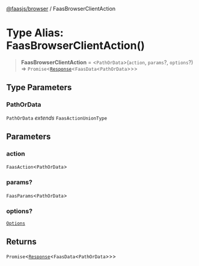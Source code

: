 [@faasjs/browser](../README.md) / FaasBrowserClientAction

# Type Alias: FaasBrowserClientAction()

> **FaasBrowserClientAction** = \<`PathOrData`\>(`action`, `params`?, `options`?) => `Promise`\<[`Response`](../classes/Response.md)\<`FaasData`\<`PathOrData`\>\>\>

## Type Parameters

### PathOrData

`PathOrData` *extends* `FaasActionUnionType`

## Parameters

### action

`FaasAction`\<`PathOrData`\>

### params?

`FaasParams`\<`PathOrData`\>

### options?

[`Options`](Options.md)

## Returns

`Promise`\<[`Response`](../classes/Response.md)\<`FaasData`\<`PathOrData`\>\>\>
